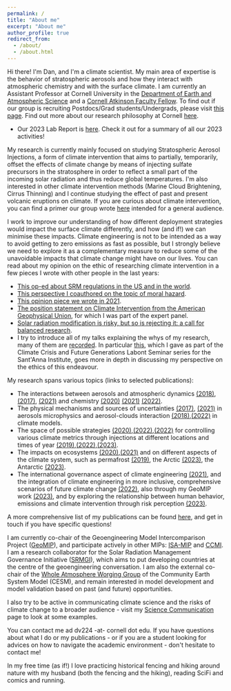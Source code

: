 ```yaml
---
permalink: /
title: "About me"
excerpt: "About me"
author_profile: true
redirect_from: 
  - /about/
  - /about.html
---
```


Hi there! I'm Dan, and I'm a climate scientist. My main area of expertise is the behavior of stratospheric aerosols and how they interact with atmospheric chemistry and with the surface climate. I am currently an Assistant Professor at Cornell University in the [Department of Earth and Atmospheric Science](https://www.eas.cornell.edu/eas) and a [Cornell Atkinson Faculty Fellow](https://fellows.atkinson.cornell.edu/). To find out if our group is recruiting Postdocs/Grad students/Undergrads, please visit [this page](https://dan-visioni.github.io/recruiting/). Find out more about our research philosophy at Cornell [here](https://news.cornell.edu/stories/2023/07/qa-what-you-need-know-about-reflecting-sunlight-cool-earth).

* Our 2023 Lab Report is [here](http://dan-visioni.github.io/files/2023_Lab_Report.pdf). Check it out for a summary of all our 2023 activities!

My research is currently mainly focused on studying Stratospheric Aerosol Injections, a form of climate intervention that aims to partially, temporarily, offset the effects of climate change by means of injecting sulfate precursors in the stratosphere in order to reflect a small part of the incoming solar radiation and thus reduce global temperatures. I'm also interested in other climate intervention methods (Marine Cloud Brightening, Cirrus Thinning) and I continue studying the effect of past and present volcanic eruptions on climate. If you are curious about climate intervention, you can find a primer our group wrote [here](https://www.srmprimer.org/) intended for a general audience. 

I work to improve our understanding of how different deployment strategies would impact the surface climate differently, and how (and if!) we can minimise these impacts. Climate engineering is not to be intended as a way to avoid getting to zero emissions as fast as possible, but I strongly believe we need to explore it as a complementary measure to reduce some of the unavoidable impacts that climate change might have on our lives. You can read about my opinion on the ethic of researching climate intervention in a few pieces I wrote with other people in the last years:

 * [This op-ed about SRM regulations in the US and in the world](https://www.technologyreview.com/2024/04/23/1091604/why-new-proposals-to-restrict-geoengineering-are-misguided/).
 * [This perspective I coauthored on the topic of moral hazard](https://www.sciencedirect.com/science/article/pii/S221209632100053X).
 * [This opinion piece we wrote in 2021](https://thehill.com/opinion/energy-environment/559859-climate-engineering-research-is-essential-to-a-just-transition-and).
 * [The position statement on Climate Intervention from the American Geophysical Union](https://www.agu.org/share-and-advocate/share/policymakers/position-statements/climate-intervention-requirements), for which I was part of the expert panel.
 * [Solar radiation modification is risky, but so is rejecting it: a call for balanced research](https://academic.oup.com/oocc/article/3/1/kgad002/7081048).
 * I try to introduce all of my talks explaining the whys of my research, many of them are [recorded](https://dan-visioni.github.io/talks/). In particular [this](https://dan-visioni.github.io/talks/2022-03-22-talk), which I gave as part of the Climate Crisis and Future Generations Labont Seminar series for the Sant'Anna Institute, goes more in depth in discussing my perspective on the ethics of this endeavour.
 
My research spans various topics (links to selected publications):  

* The interactions between aerosols and atmospheric dynamics [(2018)](https://acp.copernicus.org/articles/18/2787/2018/acp-18-2787-2018.html), [(2017)](https://acp.copernicus.org/articles/17/11209/2017/acp-17-11209-2017.html), [(2021)](https://acp.copernicus.org/articles/21/8615/2021/acp-21-8615-2021.html) and chemistry [(2020)](https://agupubs.onlinelibrary.wiley.com/doi/abs/10.1029/2020GL089470?af=R) [(2021)](https://agupubs.onlinelibrary.wiley.com/doi/10.1029/2020JD033952) [(2022)](https://agupubs.onlinelibrary.wiley.com/doi/epdf/10.1029/2022GL098773).
* The physical mechanisms and sources of uncertainties [(2017)](https://acp.copernicus.org/articles/17/3879/2017/acp-17-3879-2017.html), [(2021)](https://acp.copernicus.org/articles/21/10039/2021/) in aerosols microphysics and aerosol-clouds interaction [(2018)](https://acp.copernicus.org/articles/18/14867/2018/acp-18-14867-2018.html),[(2022)](https://acp.copernicus.org/articles/22/1739/2022/) in climate models.
* The space of possible strategies [(2020)](https://esd.copernicus.org/articles/11/1051/2020/esd-11-1051-2020.html),[(2022)](https://esd.copernicus.org/articles/13/201/2022/),[(2022)](https://www.pnas.org/doi/10.1073/pnas.2202230119) for controlling various climate metrics through injections at different locations and times of year [(2019)](https://agupubs.onlinelibrary.wiley.com/doi/10.1029/2019GL083680),[(2022)](https://acp.copernicus.org/articles/22/93/2022/),[(2023)](https://acp.copernicus.org/articles/23/663/2023/).
* The impacts on ecosystems [(2020)](https://iopscience.iop.org/article/10.1088/1748-9326/ab94eb),[(2021)](https://www.pnas.org/content/118/15/e1921854118) and on different aspects of the climate system, such as permafrost [(2019)](https://agupubs.onlinelibrary.wiley.com/doi/10.1029/2019GL085758), the Arctic [(2023)](https://agupubs.onlinelibrary.wiley.com/doi/full/10.1029/2022EF003052), the Antarctic [(2023)](https://agupubs.onlinelibrary.wiley.com/doi/full/10.1029/2023JD039434).
* The international governance aspect of climate engineering [(2021)](https://www.sciencedirect.com/science/article/pii/S221209632100053X), and the integration of climate engineering in more inclusive, comprehensive scenarios of future climate change [(2022)](https://ecologyandsociety.org/vol26/iss4/art30/), also through my GeoMIP work [(2023)](https://acp.copernicus.org/articles/23/5149/2023/), and by exploring the relationship between human behavior, emissions and climate intervention through risk perception [(2023)](https://media.rff.org/documents/Beckage_et_al._draft_Integrating_risk_perception_with_climate_models.pdf).

A more comprehensive list of my publications can be found [here](https://dan-visioni.github.io/publications/), and get in touch if you have specific questions!

I am currently co-chair of the Geoengineering Model Intercomparison Project ([GeoMIP](http://climate.envsci.rutgers.edu/GeoMIP/)), and participate actively in other MIPs: 
[ISA-MIP](http://isamip.eu/home) and [CCMI](https://igacproject.org/activities/CCMI). I am a research collaborator for the Solar Radiation Management Governance Initiative ([SRMGI](https://www.srmgi.org/decimals-fund/the-research-collaborators/)), which aims to put developing countries at the centre of the geoengineering conversation. I am also the external co-chair of the [Whole Atmosphere Worging Group](https://ncar.ucar.edu/what-we-offer/models/whole-atmosphere-community-climate-model-waccm) of the Community Earth System Model (CESM), and remain interested in model development and model validation based on past (and future) opportunities.

I also try to be active in communicating climate science and the risks of climate change to a broader audience - visit my [Science Communication](https://dan-visioni.github.io/scicomm/) page to look at some examples.

You can contact me ad dv224 -at- cornell dot edu. If you have questions about what I do or my publications - or if you are a student looking for advices on how to navigate the academic environment - don't hesitate to contact me!

In my free time (as if!) I love practicing historical fencing and hiking around nature with my husband (both the fencing and the hiking), reading SciFi and comics and running.

